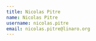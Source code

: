 ```yaml
---
title: Nicolas Pitre
name: Nicolas Pitre
username: nicolas.pitre
email: nicolas.pitre@linaro.org
---
```



